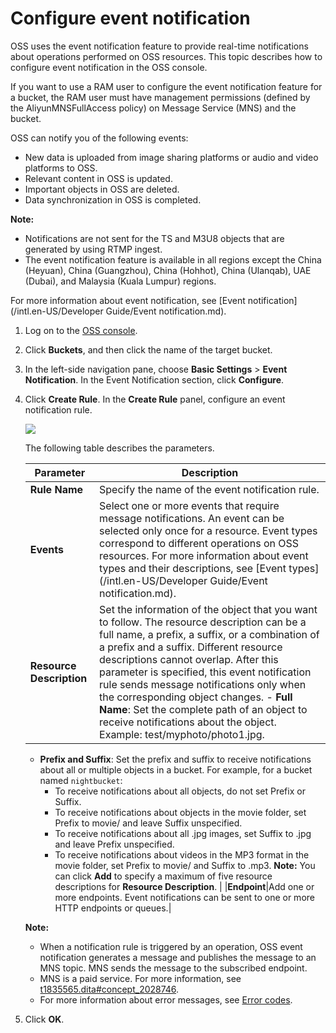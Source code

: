 # Configure event notification

OSS uses the event notification feature to provide real-time notifications about operations performed on OSS resources. This topic describes how to configure event notification in the OSS console.

If you want to use a RAM user to configure the event notification feature for a bucket, the RAM user must have management permissions \(defined by the AliyunMNSFullAccess policy\) on Message Service \(MNS\) and the bucket.

OSS can notify you of the following events:

-   New data is uploaded from image sharing platforms or audio and video platforms to OSS.
-   Relevant content in OSS is updated.
-   Important objects in OSS are deleted.
-   Data synchronization in OSS is completed.

**Note:**

-   Notifications are not sent for the TS and M3U8 objects that are generated by using RTMP ingest.
-   The event notification feature is available in all regions except the China \(Heyuan\), China \(Guangzhou\), China \(Hohhot\), China \(Ulanqab\), UAE \(Dubai\), and Malaysia \(Kuala Lumpur\) regions.

For more information about event notification, see [Event notification](/intl.en-US/Developer Guide/Event notification.md).

1.  Log on to the [OSS console](https://oss.console.aliyun.com/).

2.  Click **Buckets**, and then click the name of the target bucket.

3.  In the left-side navigation pane, choose **Basic Settings** \> **Event Notification**. In the Event Notification section, click **Configure**.

4.  Click **Create Rule**. In the **Create Rule** panel, configure an event notification rule.

    ![](https://static-aliyun-doc.oss-accelerate.aliyuncs.com/assets/img/en-US/3867549951/p11309.png)

    The following table describes the parameters.

    |Parameter|Description|
    |---------|-----------|
    |**Rule Name**|Specify the name of the event notification rule.|
    |**Events**|Select one or more events that require message notifications. An event can be selected only once for a resource. Event types correspond to different operations on OSS resources. For more information about event types and their descriptions, see [Event types](/intl.en-US/Developer Guide/Event notification.md).|
    |**Resource Description**|Set the information of the object that you want to follow. The resource description can be a full name, a prefix, a suffix, or a combination of a prefix and a suffix. Different resource descriptions cannot overlap. After this parameter is specified, this event notification rule sends message notifications only when the corresponding object changes.     -   **Full Name**: Set the complete path of an object to receive notifications about the object. Example: test/myphoto/photo1.jpg.
    -   **Prefix and Suffix**: Set the prefix and suffix to receive notifications about all or multiple objects in a bucket. For example, for a bucket named `nightbucket`:
        -   To receive notifications about all objects, do not set Prefix or Suffix.
        -   To receive notifications about objects in the movie folder, set Prefix to movie/ and leave Suffix unspecified.
        -   To receive notifications about all .jpg images, set Suffix to .jpg and leave Prefix unspecified.
        -   To receive notifications about videos in the MP3 format in the movie folder, set Prefix to movie/ and Suffix to .mp3.
**Note:** You can click **Add** to specify a maximum of five resource descriptions for **Resource Description**. |
    |**Endpoint**|Add one or more endpoints. Event notifications can be sent to one or more HTTP endpoints or queues.|

    **Note:**

    -   When a notification rule is triggered by an operation, OSS event notification generates a message and publishes the message to an MNS topic. MNS sends the message to the subscribed endpoint.
    -   MNS is a paid service. For more information, see [t1835565.dita\#concept\_2028746]().
    -   For more information about error messages, see [Error codes]().
5.  Click **OK**.


